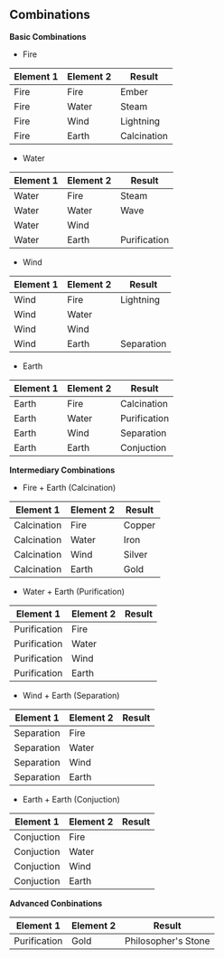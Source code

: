 ## Combinations

**Basic Combinations**

* Fire

| Element 1 | Element 2 | Result      |
|-----------|-----------|-------------|
| Fire      | Fire      | Ember       |
| Fire      | Water     | Steam       |
| Fire      | Wind      | Lightning   |
| Fire      | Earth     | Calcination |

* Water

| Element 1 | Element 2 | Result       |
|-----------|-----------|--------------|
| Water     | Fire      | Steam        |
| Water     | Water     | Wave         |
| Water     | Wind      |              |
| Water     | Earth     | Purification |

* Wind

| Element 1 | Element 2 | Result     |
|-----------|-----------|------------|
| Wind      | Fire      | Lightning  |
| Wind      | Water     |            |
| Wind      | Wind      |            |
| Wind      | Earth     | Separation |

* Earth

| Element 1 | Element 2 | Result       |
|-----------|-----------|--------------|
| Earth     | Fire      | Calcination  |
| Earth     | Water     | Purification |
| Earth     | Wind      | Separation   |
| Earth     | Earth     | Conjuction   |

**Intermediary Combinations**

* Fire + Earth (Calcination)

| Element 1   | Element 2 | Result |
|-------------|-----------|--------|
| Calcination | Fire      | Copper |
| Calcination | Water     | Iron   |
| Calcination | Wind      | Silver |
| Calcination | Earth     | Gold   |

* Water + Earth (Purification)

| Element 1    | Element 2 | Result |
|--------------|-----------|--------|
| Purification | Fire      |        |
| Purification | Water     |        |
| Purification | Wind      |        |
| Purification | Earth     |        |

* Wind + Earth (Separation)

| Element 1  | Element 2 | Result |
|------------|-----------|--------|
| Separation | Fire      |        |
| Separation | Water     |        |
| Separation | Wind      |        |
| Separation | Earth     |        |

* Earth + Earth (Conjuction)

| Element 1  | Element 2 | Result |
|------------|-----------|--------|
| Conjuction | Fire      |        |
| Conjuction | Water     |        |
| Conjuction | Wind      |        |
| Conjuction | Earth     |        |

**Advanced Conbinations**



| Element 1    | Element 2 | Result              |
|--------------|-----------|---------------------|
| Purification | Gold      | Philosopher's Stone |

